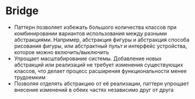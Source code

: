 # Bridge

- Паттерн позволяет избежать большого количества классов при комбинировании вариантов использования между разными абстракциями. Например, абстракция фигуры и абстракция способа рисования фигуры, или абстрактный пульт и интерфейс устройства, которое можно включить/выключить
- Упрощает масштабирование системы. Добавление новых абстракций или реализаций не требует изменения существующих классов, что делает процесс расширения функциональности менее трудоемким
- Позволяя отделять абстракцию от её реализации, паттерн упрощает внесение изменений в обеих частях независимо друг от друга
